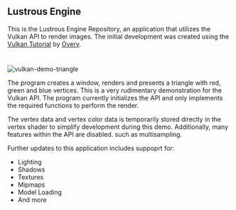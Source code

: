 ## Lustrous Engine

This is the Lustrous Engine Repository, an application that utilizes the Vulkan API to
render images. The initial development was created using the [Vulkan Tutorial](https://github.com/Overv/VulkanTutorial) by [Overv](https://github.com/Overv).

# 
![vulkan-demo-triangle](https://github.com/user-attachments/assets/e0a07d45-83f2-4ce3-8154-e7d8ec777198)

The program creates a window, renders and presents a triangle with red, green and blue vertices. This is a very rudimentary demonstration
for the Vulkan API. The program currently initializes the API and only implements the required functions to perform the render.

The vertex data and vertex color data is temporarily stored directly in the vertex shader to simplify development during this demo.
Additionally, many features within the API are disabled. such as multisampling.

Further updates to this application includes suppoprt for: 
- Lighting
- Shadows
- Textures
- Mipmaps
- Model Loading
- And more

